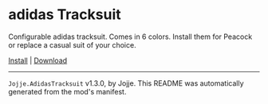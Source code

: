 # adidas Tracksuit

Configurable adidas tracksuit. Comes in 6 colors. Install them for Peacock or replace a casual suit of your choice.

[Install](https://hitman-resources.netlify.app/smf-install-link/https://github.com/JojjeE/h3-adidas-tracksuit/releases/latest/download/mod.framework.zip) | [Download](https://github.com/JojjeE/h3-adidas-tracksuit/releases/latest/download/mod.framework.zip)

---

`Jojje.AdidasTracksuit` v1.3.0, by Jojje. This README was automatically generated from the mod's manifest.
